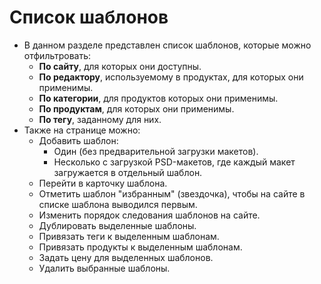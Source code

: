 # Список шаблонов
* В данном разделе представлен список шаблонов, которые можно отфильтровать:
    + __По сайту__, для которых они доступны.
    + __По редактору__, используемому в продуктах, для которых они применимы.
    + __По категории__, для продуктов которых они применимы.
    + __По продуктам__, для которых они применимы.
    + __По тегу__, заданному для них.
* Также на странице можно:
    + Добавить шаблон:
        - Один (без предварительной загрузки макетов).
        - Несколько  с загрузкой PSD-макетов, где каждый макет загружается в отдельный шаблон.
    + Перейти в карточку шаблона.
    + Отметить шаблон "избранным" (звездочка), чтобы на сайте в списке шаблона выводился первым.
    + Изменить порядок следования шаблонов на сайте.
    + Дублировать выделенные шаблоны.
    + Привязать теги к выделенным шаблонам.
    + Привязать продукты к выделенным шаблонам.
    + Задать цену для выделенных шаблонов.
    + Удалить выбранные шаблоны.

